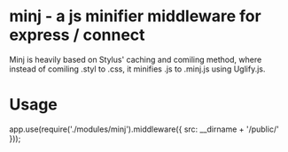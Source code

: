 # minj - a js minifier middleware for express / connect

Minj is heavily based on Stylus' caching and comiling method, where instead
of comiling .styl to .css, it minifies .js to .minj.js using Uglify.js.

# Usage

app.use(require('./modules/minj').middleware({ src: __dirname + '/public/' }));
